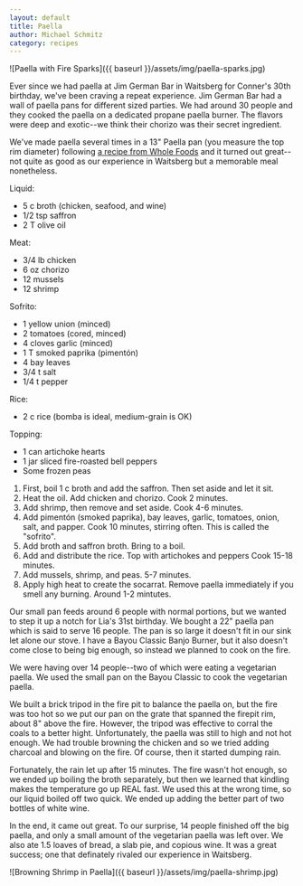 ```yaml
---
layout: default
title: Paella
author: Michael Schmitz
category: recipes
---
```


![Paella with Fire Sparks]({{ baseurl }}/assets/img/paella-sparks.jpg)

Ever since we had paella at Jim German Bar in Waitsberg for Conner's 30th
birthday, we've been craving a repeat experience.  Jim German Bar had a wall
of paella pans for different sized parties.  We had around 30 people and they
cooked the paella on a dedicated propane paella burner.  The flavors were
deep and exotic--we think their chorizo was their secret ingredient.

We've made paella several times in a 13" Paella pan (you measure the top rim
diameter) following [a recipe from Whole Foods](http://www.wholefoodsmarket.com/recipe/spanish-paella-chorizo-chicken-and-shrimp) and it turned out great--not quite as good as our experience in Waitsberg but a memorable meal nonetheless.

Liquid:

* 5 c broth (chicken, seafood, and wine)
* 1/2 tsp saffron
* 2 T olive oil

Meat:

* 3/4 lb chicken
* 6 oz chorizo
* 12 mussels
* 12 shrimp

Sofrito:

* 1 yellow union (minced)
* 2 tomatoes (cored, minced)
* 4 cloves garlic (minced)
* 1 T smoked paprika (pimentón)
* 4 bay leaves
* 3/4 t salt
* 1/4 t pepper

Rice:

* 2 c rice (bomba is ideal, medium-grain is OK)

Topping:

* 1 can artichoke hearts
* 1 jar sliced fire-roasted bell peppers
* Some frozen peas


1. First, boil 1 c broth and add the saffron.  Then set aside and let it sit.
2. Heat the oil.  Add chicken and chorizo.  Cook 2 minutes.
3. Add shrimp, then remove and set aside.  Cook 4-6 minutes.
4. Add pimentón (smoked paprika), bay leaves, garlic, tomatoes, onion, salt,
   and papper.  Cook 10 minutes, stirring often.  This is called the "sofrito".
5. Add broth and saffron broth.  Bring to a boil.
6. Add and distribute the rice.  Top with artichokes and peppers  Cook 15-18 minutes.
7. Add mussels, shrimp, and peas.  5-7 minutes.
8. Apply high heat to create the socarrat.  Remove paella immediately if you smell any burning.  Around 1-2 mintutes.


Our small pan feeds around 6 people with normal portions, but we wanted to step
it up a notch for Lia's 31st birthday.  We bought a 22" paella pan which is
said to serve 16 people.  The pan is so large it doesn't fit in our sink let
alone our stove.  I have a Bayou Classic Banjo Burner, but it also doesn't come
close to being big enough, so instead we planned to cook on the fire.

We were having over 14 people--two of which were eating a vegetarian paella.
We used the small pan on the Bayou Classic to cook the vegetarian paella.

We built a brick tripod in the fire pit to balance the paella on, but the fire
was too hot so we put our pan on the grate that spanned the firepit rim, about
8" above the fire.  However, the tripod was effective to corral the coals to a
better hight.  Unfortunately, the paella was still to high and not hot enough.
We had trouble browning the chicken and so we tried adding charcoal and blowing
on the fire.  Of course, then it started dumping rain.

Fortunately, the rain let up after 15 minutes.  The fire wasn't hot enough,
so we ended up boiling the broth separately, but then we learned that kindling
makes the temperature go up REAL fast.  We used this at the wrong time, so our
liquid boiled off two quick.  We ended up adding the better part of two bottles
of white wine.

In the end, it came out great.  To our surprise, 14 people finished off the big
paella, and only a small amount of the vegetarian paella was left over.  We
also ate 1.5 loaves of bread, a slab pie, and copious wine.  It was a great
success; one that definately rivaled our experience in Waitsberg.

![Browning Shrimp in Paella]({{ baseurl }}/assets/img/paella-shrimp.jpg)
